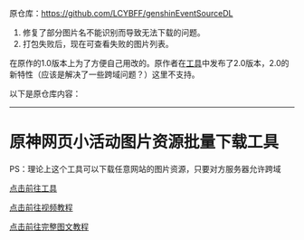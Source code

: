 原仓库：https://github.com/LCYBFF/genshinEventSourceDL

1. 修复了部分图片名不能识别而导致无法下载的问题。
2. 打包失败后，现在可查看失败的图片列表。

在原作的1.0版本上为了方便自己用改的。原作者在[工具](https://lcybff.github.io/helper/genshin/eventSourceDL)中发布了2.0版本，2.0的新特性（应该是解决了一些跨域问题？）这里不支持。

以下是原仓库内容：

***

# 原神网页小活动图片资源批量下载工具

PS：理论上这个工具可以下载任意网站的图片资源，只要对方服务器允许跨域

[点击前往工具](https://lcybff.github.io/helper/genshin/eventSourceDL)

[点击前往视频教程](https://space.bilibili.com/3491267)

[点击前往完整图文教程](https://space.bilibili.com/3491267)
